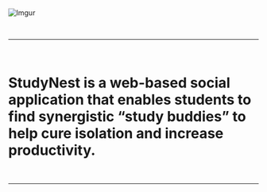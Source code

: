 <br>

![Imgur](https://i.imgur.com/kBWttDy.png)

<br>


___

<br>

# StudyNest is a web-based social application that enables students to find synergistic “study buddies” to help cure isolation and increase productivity.


<br> 

___
